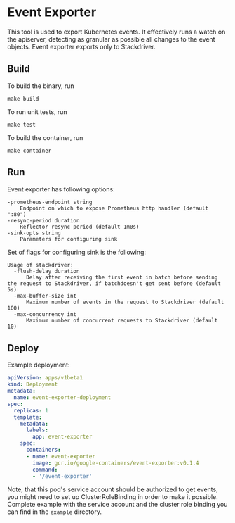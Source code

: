 # Event Exporter

This tool is used to export Kubernetes events. It effectively runs a watch on
the apiserver, detecting as granular as possible all changes to the event
objects. Event exporter exports only to Stackdriver.

## Build

To build the binary, run

```shell
make build
```

To run unit tests, run

```shell
make test
```

To build the container, run

```shell
make container
```

## Run

Event exporter has following options:

```
-prometheus-endpoint string
    Endpoint on which to expose Prometheus http handler (default ":80")
-resync-period duration
    Reflector resync period (default 1m0s)
-sink-opts string
    Parameters for configuring sink
```

Set of flags for configuring sink is the following:

```
Usage of stackdriver:
  -flush-delay duration
      Delay after receiving the first event in batch before sending the request to Stackdriver, if batchdoesn't get sent before (default 5s)
  -max-buffer-size int
      Maximum number of events in the request to Stackdriver (default 100)
  -max-concurrency int
      Maximum number of concurrent requests to Stackdriver (default 10)
```

## Deploy

Example deployment:

```yaml
apiVersion: apps/v1beta1
kind: Deployment
metadata:
  name: event-exporter-deployment
spec:
  replicas: 1
  template:
    metadata:
      labels:
        app: event-exporter
    spec:
      containers:
      - name: event-exporter
        image: gcr.io/google-containers/event-exporter:v0.1.4
        command:
        - '/event-exporter'
```

Note, that this pod's service account should be authorized to get events, you
might need to set up ClusterRoleBinding in order to make it possible. Complete
example with the service account and the cluster role binding you can find in
the `example` directory.
